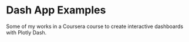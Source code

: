 # Dash App Examples  
Some of my works in a Coursera course to create interactive dashboards with Plotly Dash. 
